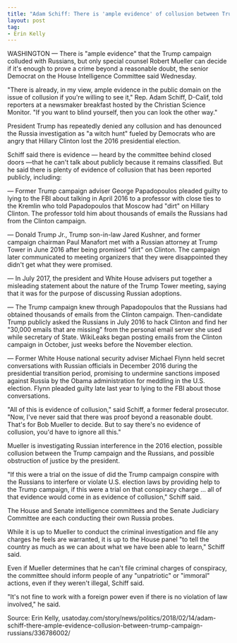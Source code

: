 ```yaml
---
title: "Adam Schiff: There is 'ample evidence' of collusion between Trump campaign, Russians"
layout: post
tag:
- Erin Kelly
---
```


WASHINGTON — There is "ample evidence" that the Trump campaign colluded with Russians, but only special counsel Robert Mueller can decide if it's enough to prove a crime beyond a reasonable doubt, the senior Democrat on the House Intelligence Committee said Wednesday.

"There is already, in my view, ample evidence in the public domain on the issue of collusion if you're willing to see it," Rep. Adam Schiff, D-Calif, told reporters at a newsmaker breakfast hosted by the Christian Science Monitor. "If you want to blind yourself, then you can look the other way."

President Trump has repeatedly denied any collusion and has denounced the Russia investigation as "a witch hunt" fueled by Democrats who are angry that Hillary Clinton lost the 2016 presidential election.

Schiff said there is evidence — heard by the committee behind closed doors —that he can't talk about publicly because it remains classified. But he said there is plenty of evidence of collusion that has been reported publicly, including:

— Former Trump campaign adviser George Papadopoulos pleaded guilty to lying to the FBI about talking in April 2016 to a professor with close ties to the Kremlin who told Papadopoulos that Moscow had "dirt" on Hillary Clinton. The professor told him about thousands of emails the Russians had from the Clinton campaign.

— Donald Trump Jr., Trump son-in-law Jared Kushner, and former campaign chairman Paul Manafort met with a Russian attorney at Trump Tower in June 2016 after being promised "dirt" on Clinton. The campaign later communicated to meeting organizers that they were disappointed they didn't get what they were promised.

— In July 2017, the president and White House advisers put together a misleading statement about the nature of the Trump Tower meeting, saying that it was for the purpose of discussing Russian adoptions.

— The Trump campaign knew through Papadopoulos that the Russians had obtained thousands of emails from the Clinton campaign. Then-candidate Trump publicly asked the Russians in July 2016 to hack Clinton and find her "30,000 emails that are missing" from the personal email server she used while secretary of State. WikiLeaks began posting emails from the Clinton campaign in October, just weeks before the November election.

— Former White House national security adviser Michael Flynn held secret conversations with Russian officials in December 2016 during the presidential transition period, promising to undermine sanctions imposed against Russia by the Obama administration for meddling in the U.S. election. Flynn pleaded guilty late last year to lying to the FBI about those conversations.

"All of this is evidence of collusion," said Schiff, a former federal prosecutor. "Now, I've never said that there was proof beyond a reasonable doubt. That's for Bob Mueller to decide. But to say there's no evidence of collusion, you'd have to ignore all this."

Mueller is investigating Russian interference in the 2016 election, possible collusion between the Trump campaign and the Russians, and possible obstruction of justice by the president.

"If this were a trial on the issue of did the Trump campaign conspire with the Russians to interfere or violate U.S. election laws by providing help to the Trump campaign, if this were a trial on that conspiracy charge … all of that evidence would come in as evidence of collusion," Schiff said.

The House and Senate intelligence committees and the Senate Judiciary Committee are each conducting their own Russia probes.

While it is up to Mueller to conduct the criminal investigation and file any charges he feels are warranted, it is up to the House panel "to tell the country as much as we can about what we have been able to learn," Schiff said.

Even if Mueller determines that he can't file criminal charges of conspiracy, the committee should inform people of any "unpatriotic" or "immoral" actions, even if they weren't illegal, Schiff said.

"It's not fine to work with a foreign power even if there is no violation of law involved," he said.

Source: Erin Kelly, usatoday.com/story/news/politics/2018/02/14/adam-schiff-there-ample-evidence-collusion-between-trump-campaign-russians/336786002/
